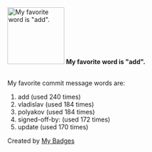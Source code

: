 <img src="https://my-badges.github.io/my-badges/favorite-word.png" alt="My favorite word is &quot;add&quot;." title="My favorite word is &quot;add&quot;." width="128">
<strong>My favorite word is &quot;add&quot;.</strong>
<br><br>

My favorite commit message words are:

1. add (used 240 times)
2. vladislav (used 184 times)
3. polyakov (used 184 times)
4. signed-off-by: (used 172 times)
5. update (used 170 times)


Created by <a href="https://github.com/my-badges/my-badges">My Badges</a>